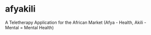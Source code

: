 # afyakili
A Teletherapy Application for the African Market (Afya - Health, Akili - Mental = Mental Health)

